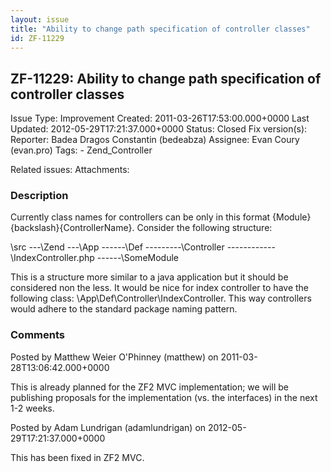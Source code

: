 ```yaml
---
layout: issue
title: "Ability to change path specification of controller classes"
id: ZF-11229
---
```


ZF-11229: Ability to change path specification of controller classes
--------------------------------------------------------------------

 Issue Type: Improvement Created: 2011-03-26T17:53:00.000+0000 Last Updated: 2012-05-29T17:21:37.000+0000 Status: Closed Fix version(s): 
 Reporter:  Badea Dragos Constantin (bedeabza)  Assignee:  Evan Coury (evan.pro)  Tags: - Zend\_Controller
 
 Related issues: 
 Attachments: 
### Description

Currently class names for controllers can be only in this format {Module}{backslash}{ControllerName}. Consider the following structure:

\\src ---\\Zend ---\\App ------\\Def ---------\\Controller ------------\\IndexController.php ------\\SomeModule

This is a structure more similar to a java application but it should be considered non the less. It would be nice for index controller to have the following class: \\App\\Def\\Controller\\IndexController. This way controllers would adhere to the standard package naming pattern.

 

 

### Comments

Posted by Matthew Weier O'Phinney (matthew) on 2011-03-28T13:06:42.000+0000

This is already planned for the ZF2 MVC implementation; we will be publishing proposals for the implementation (vs. the interfaces) in the next 1-2 weeks.

 

 

Posted by Adam Lundrigan (adamlundrigan) on 2012-05-29T17:21:37.000+0000

This has been fixed in ZF2 MVC.

 

 